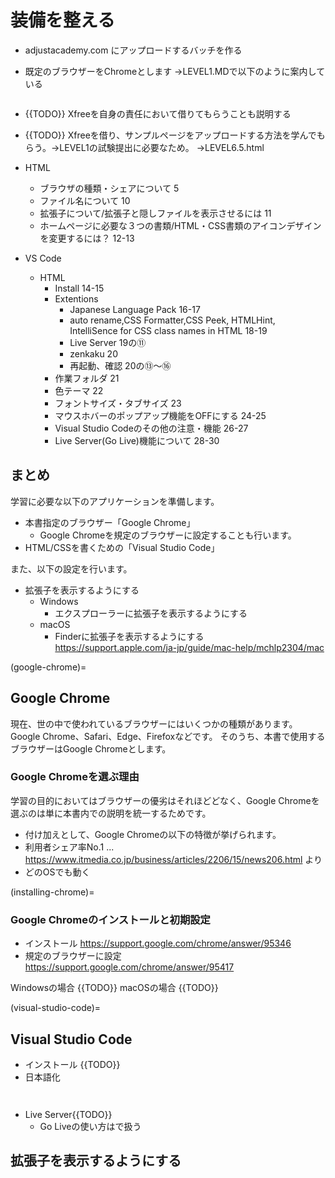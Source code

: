 # 装備を整える
- adjustacademy.com にアップロードするバッチを作る

- 既定のブラウザーをChromeとします
  →LEVEL1.MDで以下のように案内している
	```{include} cards/default-browser.md
	```

- {{TODO}} Xfreeを自身の責任において借りてもらうことも説明する
 - {{TODO}} Xfreeを借り、サンプルページをアップロードする方法を学んでもらう。→LEVEL1の試験提出に必要なため。 →LEVEL6.5.html


- HTML
	- ブラウザの種類・シェアについて 5
	- ファイル名について 10
	- 拡張子について/拡張子と隠しファイルを表示させるには 11
	- ホームページに必要な３つの書類/HTML・CSS書類のアイコンデザインを変更するには？ 12-13
- VS Code
	- HTML
		- Install 14-15
		- Extentions
			- Japanese Language Pack 16-17
			- auto rename,CSS Formatter,CSS Peek, HTMLHint, IntelliSence for CSS class names in HTML 18-19
			- Live Server 19の⑪
			- zenkaku 20
			- 再起動、確認 20の⑬〜⑯
		- 作業フォルダ 21
		- 色テーマ 22
		- フォントサイズ・タブサイズ 23
		- マウスホバーのポップアップ機能をOFFにする 24-25
		- Visual Studio Codeのその他の注意・機能 26-27
		- Live Server(Go Live)機能について 28-30

## まとめ

学習に必要な以下のアプリケーションを準備します。
- 本書指定のブラウザー「Google Chrome」
  - Google Chromeを規定のブラウザーに設定することも行います。
- HTML/CSSを書くための「Visual Studio Code」

また、以下の設定を行います。
- 拡張子を表示するようにする
	- Windows
	  - エクスプローラーに拡張子を表示するようにする
	- macOS
	  - Finderに拡張子を表示するようにする
		https://support.apple.com/ja-jp/guide/mac-help/mchlp2304/mac

(google-chrome)=
## Google Chrome

現在、世の中で使われているブラウザーにはいくつかの種類があります。Google Chrome、Safari、Edge、Firefoxなどです。
そのうち、本書で使用するブラウザーはGoogle Chromeとします。

### Google Chromeを選ぶ理由

学習の目的においてはブラウザーの優劣はそれほどどなく、Google Chromeを選ぶのは単に本書内での説明を統一するためです。
 - 付け加えとして、Google Chromeの以下の特徴が挙げられます。
  - 利用者シェア率No.1 ... https://www.itmedia.co.jp/business/articles/2206/15/news206.html より
  - どのOSでも動く

(installing-chrome)=
### Google Chromeのインストールと初期設定
- インストール
	https://support.google.com/chrome/answer/95346
- 規定のブラウザーに設定
	https://support.google.com/chrome/answer/95417

Windowsの場合
{{TODO}}
macOSの場合
{{TODO}}

(visual-studio-code)=
## Visual Studio Code
- インストール
{{TODO}}
- 日本語化
```{figure} https://i.gyazo.com/8ff02ee08449fc4fb9f18828b6e990f8.png
```
```{figure} https://i.gyazo.com/9bdb9c6fb2d29850611f6e3f79f669f4.png
```

- Live Server{{TODO}}
	- Go Liveの使い方は[](step-new-editing)で扱う

## 拡張子を表示するようにする

```{include} cards/extension-settings.md
```
